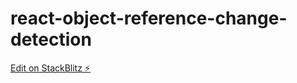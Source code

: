 # react-object-reference-change-detection

[Edit on StackBlitz ⚡️](https://stackblitz.com/edit/react-object-reference-change-detection)